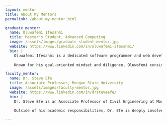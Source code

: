 ```yaml
---
layout: mentor
title: About My Mentors
permalink: /about-my-mentor.html

graduate_mentor:
  name: Oluwafemi Ifesanmi
  title: Master's Student, Advanced Computing
  image: /assets/images/graduate-student-mentor.jpg
  website: https://www.linkedin.com/in/oluwafemi-ifesanmi/
  bio: |
    Oluwafemi Ifesanmi is a dedicated software programmer and web developer, recognized for his innovative approach to technology. He is currently serving as a Graduate Research Assistant, where he continues to apply his technical expertise and problem-solving skills to advance research initiatives
    
    Known for his goal-oriented mindset and diligence, Oluwafemi consistently strives for excellence in his professional endeavors. His commitment to continuous learning and innovation positions him as a valuable contributor in the tech industry.

faculty_mentor:
  name: Dr. Steve Efe
  title: Associate Professor, Moegan State University
  image: /assets/images/faculty-mentor.jpg
  website: https://www.linkedin.com/in/drsteveefe/
  bio: |
    Dr. Steve Efe is an Associate Professor of Civil Engineering at Morgan State University in Baltimore, Maryland. With advanced degrees from Morgan State and a Bachelor's from the University of Ibadan, his multidisciplinary research focuses on enhancing the reliability and resilience of civil infrastructure. He works to promote disaster resilience in vulnerable communities facing risks from climate change and aging infrastructure. In the classroom, Dr. Efe teaches structural analysis, structural mechanics, and advanced finite element methods, blending theory with real-world applications to equip students for modern engineering challenges.
    
    Outside of his academic responsibilities, Dr. Efe is deeply involved in mentorship and professional development, guiding students and young professionals pursuing careers in infrastructure and construction. His leadership in both research and education continues to influence the next generation of civil engineers while advancing knowledge and innovation in the field.

---
```

